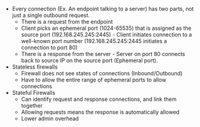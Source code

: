 - Every connection (Ex. An endpoint talking to a server) has two parts, not just a single outbound request.
	- There is a request from the endpoint
	- Client picks an ephemeral port (1024-65535) that is assigned as the source port (192.168.245.245:2445)
			- Client initiates connection to a well-known port number (192.168.245.245:2445 initiates a connection to port 80)
	- There is a response from the server
			- Server on port 80 connects back to source IP on the source port (Ephemeral port).
- Stateless firewalls
	- Firewall does not see states of connections (Inbound/Outbound)
	- Have to allow the entire range of ephemeral ports to allow connections
- Stateful Firewalls
	- Can identify request and response connections, and link them together
	- Allowing requests means the response is automatically allowed
	- Lower admin overhead